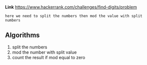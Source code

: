 **Link** https://www.hackerrank.com/challenges/find-digits/problem

`here we need to split the numbers then mod the value with split numbers`

## Algorithms
1. split the numbers 
2. mod the number with split value 
3. count the result if mod equal to zero